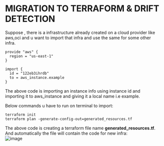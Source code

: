 # MIGRATION TO TERRAFORM & DRIFT DETECTION

Suppose , there is a infrastructure already created on a cloud provider like aws,oci and u want to import that infra and use the same for some other infra.

```
provide "aws" {
  region = "us-east-1"
}

import {
  id = "122eb3ihrdb"
  to = aws_instance.example
}

```

The above code is importing an instance info using instance id and importing it to aws_instance and giving it a local name i.e example.  

Below commands u have to run on terminal to import:  
```
terraform init
terraform plan -generate-config-out=generated_resources.tf
```

The above code is creating a terraform file name **generated_resources.tf**. And automatically the file will contain the code for new infra:  
![image](https://github.com/user-attachments/assets/8c1a910f-829b-47b3-9065-523fccc562c1)

